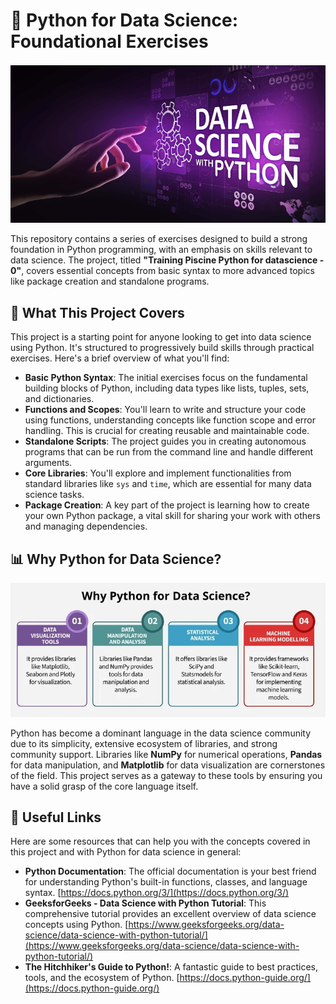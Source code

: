 # 🐍 Python for Data Science: Foundational Exercises
![Cover Image](CoverImage.png)


This repository contains a series of exercises designed to build a strong foundation in Python programming, with an emphasis on skills relevant to data science. The project, titled **"Training Piscine Python for datascience - 0"**, covers essential concepts from basic syntax to more advanced topics like package creation and standalone programs.

## 🚀 What This Project Covers

This project is a starting point for anyone looking to get into data science using Python. It's structured to progressively build skills through practical exercises. Here's a brief overview of what you'll find:

-   **Basic Python Syntax**: The initial exercises focus on the fundamental building blocks of Python, including data types like lists, tuples, sets, and dictionaries.
-   **Functions and Scopes**: You'll learn to write and structure your code using functions, understanding concepts like function scope and error handling. This is crucial for creating reusable and maintainable code.
-   **Standalone Scripts**: The project guides you in creating autonomous programs that can be run from the command line and handle different arguments.
-   **Core Libraries**: You'll explore and implement functionalities from standard libraries like `sys` and `time`, which are essential for many data science tasks.
-   **Package Creation**: A key part of the project is learning how to create your own Python package, a vital skill for sharing your work with others and managing dependencies.

## 📊 Why Python for Data Science?
![Cover Image](WhyPythonForDatascience.png)


Python has become a dominant language in the data science community due to its simplicity, extensive ecosystem of libraries, and strong community support. Libraries like **NumPy** for numerical operations, **Pandas** for data manipulation, and **Matplotlib** for data visualization are cornerstones of the field. This project serves as a gateway to these tools by ensuring you have a solid grasp of the core language itself.

## 🔗 Useful Links

Here are some resources that can help you with the concepts covered in this project and with Python for data science in general:

* **Python Documentation**: The official documentation is your best friend for understanding Python's built-in functions, classes, and language syntax. [https://docs.python.org/3/](https://docs.python.org/3/)
* **GeeksforGeeks - Data Science with Python Tutorial**: This comprehensive tutorial provides an excellent overview of data science concepts using Python. [https://www.geeksforgeeks.org/data-science/data-science-with-python-tutorial/](https://www.geeksforgeeks.org/data-science/data-science-with-python-tutorial/)
* **The Hitchhiker's Guide to Python!**: A fantastic guide to best practices, tools, and the ecosystem of Python. [https://docs.python-guide.org/](https://docs.python-guide.org/)
